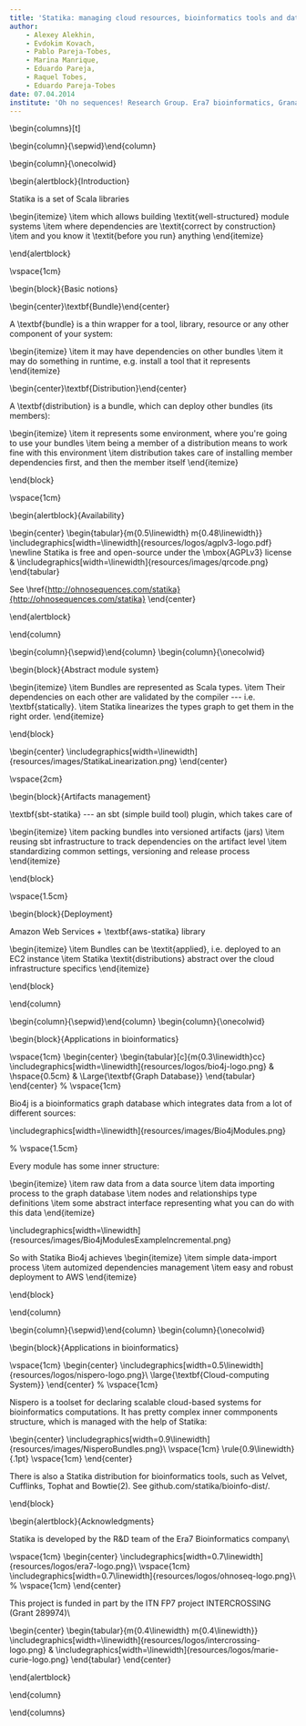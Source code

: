 ```yaml
---
title: 'Statika: managing cloud resources, bioinformatics tools and data'
author: 
    - Alexey Alekhin,
    - Evdokim Kovach,
    - Pablo Pareja-Tobes,
    - Marina Manrique,
    - Eduardo Pareja,
    - Raquel Tobes,
    - Eduardo Pareja-Tobes
date: 07.04.2014
institute: 'Oh no sequences! Research Group. Era7 bioinformatics, Granada, Spain.'
---
```


\begin{columns}[t] 

\begin{column}{\sepwid}\end{column}

\begin{column}{\onecolwid}


\begin{alertblock}{Introduction}

Statika is a set of Scala libraries

\begin{itemize}
\item which allows building \textit{well-structured} module systems
\item where dependencies are \textit{correct by construction}
\item and you know it \textit{before you run} anything
\end{itemize}

\end{alertblock}

\vspace{1cm}

\begin{block}{Basic notions}

\begin{center}\textbf{Bundle}\end{center}

A \textbf{bundle} is a thin wrapper for a tool, library, resource or any other component of your system:

\begin{itemize}
\item it may have dependencies on other bundles
\item it may do something in runtime, e.g. install a tool that it represents
\end{itemize}


\begin{center}\textbf{Distribution}\end{center}

A \textbf{distribution} is a bundle, which can deploy other bundles (its members):

\begin{itemize}
\item it represents some environment, where you're going to use your bundles
\item being a member of a distribution means to work fine with this environment
\item distribution takes care of installing member dependencies first, and then the member itself
\end{itemize}

\end{block}

\vspace{1cm}

\begin{alertblock}{Availability}

\begin{center}
\begin{tabular}{m{0.5\linewidth} m{0.48\linewidth}}
\includegraphics[width=\linewidth]{resources/logos/agplv3-logo.pdf} \newline Statika is free and open-source under the \mbox{AGPLv3} license & \includegraphics[width=\linewidth]{resources/images/qrcode.png}
\end{tabular}

See \href{http://ohnosequences.com/statika}{http://ohnosequences.com/statika}
\end{center}

\end{alertblock}



\end{column}


\begin{column}{\sepwid}\end{column}
\begin{column}{\onecolwid}


\begin{block}{Abstract module system}

\begin{itemize}
\item Bundles are represented as Scala types.
\item Their dependencies on each other are validated by the compiler --- i.e. \textbf{statically}.
\item Statika linearizes the types graph to get them in the right order.
\end{itemize}

\end{block}

\begin{center}
\includegraphics[width=\linewidth]{resources/images/StatikaLinearization.png}
\end{center}

\vspace{2cm}

\begin{block}{Artifacts management}

\textbf{sbt-statika} --- an sbt (simple build tool) plugin, which takes care of

\begin{itemize}
\item packing bundles into versioned artifacts (jars)
\item reusing sbt infrastructure to track dependencies on the artifact level
\item standardizing common settings, versioning and release process
\end{itemize}

\end{block}

\vspace{1.5cm}

\begin{block}{Deployment}

Amazon Web Services + \textbf{aws-statika} library

\begin{itemize}
\item Bundles can be \textit{applied}, i.e. deployed to an EC2 instance
\item Statika \textit{distributions} abstract over the cloud infrastructure specifics
\end{itemize}

\end{block}


\end{column}




\begin{column}{\sepwid}\end{column}
\begin{column}{\onecolwid}


\begin{block}{Applications in bioinformatics}

\vspace{1cm}
\begin{center}
\begin{tabular}[c]{m{0.3\linewidth}cc}
\includegraphics[width=\linewidth]{resources/logos/bio4j-logo.png} & \hspace{0.5cm} & \Large{\textbf{Graph Database}}
\end{tabular}
\end{center}
% \vspace{1cm}

Bio4j is a bioinformatics graph database which integrates data from a lot of different sources:

\includegraphics[width=\linewidth]{resources/images/Bio4jModules.png}

% \vspace{1.5cm}

Every module has some inner structure:

\begin{itemize}
\item raw data from a data source
\item data importing process to the graph database
\item nodes and relationships type definitions
\item some abstract interface representing what you can do with this data
\end{itemize}

\includegraphics[width=\linewidth]{resources/images/Bio4jModulesExampleIncremental.png}

So with Statika Bio4j achieves 
\begin{itemize}
\item simple data-import process
\item automized dependencies management
\item easy and robust deployment to AWS
\end{itemize}

\end{block}


\end{column}

\begin{column}{\sepwid}\end{column}
\begin{column}{\onecolwid}

\begin{block}{Applications in bioinformatics}

\vspace{1cm}
\begin{center}
\includegraphics[width=0.5\linewidth]{resources/logos/nispero-logo.png}\\
\large{\textbf{Cloud-computing System}}
\end{center}
% \vspace{1cm}

Nispero is a toolset for declaring scalable cloud-based systems for bioinformatics computations. It has pretty complex inner commponents structure, which is managed with the help of Statika:

\begin{center}
\includegraphics[width=0.9\linewidth]{resources/images/NisperoBundles.png}\\
\vspace{1cm}
\rule{0.9\linewidth}{.1pt}
\vspace{1cm}
\end{center}


There is also a Statika distribution for bioinformatics tools, such as Velvet, Cufflinks, Tophat and Bowtie(2). See github.com/statika/bioinfo-dist/.

\end{block}


\begin{alertblock}{Acknowledgments}

Statika is developed by the R\&D team of the Era7 Bioinformatics company\\

\vspace{1cm}
\begin{center}
\includegraphics[width=0.7\linewidth]{resources/logos/era7-logo.png}\\
\vspace{1cm}
\includegraphics[width=0.7\linewidth]{resources/logos/ohnoseq-logo.png}\\
% \vspace{1cm}
\end{center}

This project is funded in part by the ITN FP7 project INTERCROSSING (Grant 289974)\\

\begin{center}
\begin{tabular}{m{0.4\linewidth} m{0.4\linewidth}}
\includegraphics[width=\linewidth]{resources/logos/intercrossing-logo.png} & \includegraphics[width=\linewidth]{resources/logos/marie-curie-logo.png}
\end{tabular}
\end{center}

\end{alertblock}

\end{column}

\end{columns}
